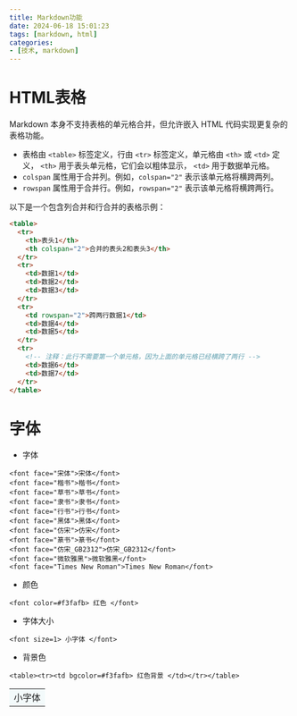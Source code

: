 ```yaml
---
title: Markdown功能
date: 2024-06-18 15:01:23
tags: [markdown, html]
categories:
- [技术, markdown]
---
```


# HTML表格

Markdown 本身不支持表格的单元格合并，但允许嵌入 HTML 代码实现更复杂的表格功能。

- 表格由 `<table>` 标签定义，行由 `<tr>` 标签定义，单元格由 `<th>` 或 `<td>` 定义， `<th>` 用于表头单元格，它们会以粗体显示， `<td>` 用于数据单元格。
- `colspan` 属性用于合并列。例如，`colspan="2"` 表示该单元格将横跨两列。
- `rowspan` 属性用于合并行。例如，`rowspan="2"` 表示该单元格将横跨两行。

以下是一个包含列合并和行合并的表格示例：

```html
<table>  
  <tr>  
    <th>表头1</th>  
    <th colspan="2">合并的表头2和表头3</th>  
  </tr>  
  <tr>  
    <td>数据1</td>  
    <td>数据2</td>  
    <td>数据3</td>  
  </tr>  
  <tr>  
    <td rowspan="2">跨两行数据1</td>  
    <td>数据4</td>  
    <td>数据5</td>  
  </tr>  
  <tr>  
    <!-- 注释：此行不需要第一个单元格，因为上面的单元格已经横跨了两行 -->  
    <td>数据6</td>  
    <td>数据7</td>  
  </tr>  
</table>
```
# 字体

- 字体
```
<font face="宋体">宋体</font>
<font face="楷书">楷书</font>
<font face="草书">草书</font>
<font face="隶书">隶书</font>
<font face="行书">行书</font>
<font face="黑体">黑体</font>
<font face="仿宋">仿宋</font>
<font face="篆书">篆书</font>
<font face="仿宋_GB2312">仿宋_GB2312</font>
<font face="微软雅黑">微软雅黑</font>
<font face="Times New Roman">Times New Roman</font>
```
- 颜色
```
<font color=#f3fafb> 红色 </font>
```
- 字体大小
```
<font size=1> 小字体 </font>
```

- 背景色
```
<table><tr><td bgcolor=#f3fafb> 红色背景 </td></tr></table>
```

<table><tr><td bgcolor=#f3fafb><font  face="宋体"> 小字体 </font></td></tr></table>

